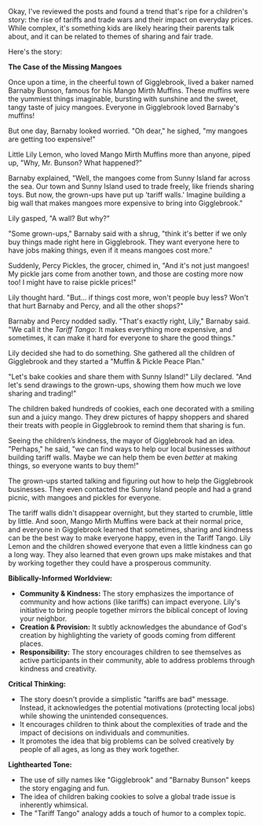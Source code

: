 Okay, I've reviewed the posts and found a trend that's ripe for a children's story: the rise of tariffs and trade wars and their impact on everyday prices. While complex, it's something kids are likely hearing their parents talk about, and it can be related to themes of sharing and fair trade.

Here's the story:

**The Case of the Missing Mangoes**

Once upon a time, in the cheerful town of Gigglebrook, lived a baker named Barnaby Bunson, famous for his Mango Mirth Muffins. These muffins were the yummiest things imaginable, bursting with sunshine and the sweet, tangy taste of juicy mangoes. Everyone in Gigglebrook loved Barnaby's muffins!

But one day, Barnaby looked worried. "Oh dear," he sighed, "my mangoes are getting too expensive!"

Little Lily Lemon, who loved Mango Mirth Muffins more than anyone, piped up, "Why, Mr. Bunson? What happened?"

Barnaby explained, "Well, the mangoes come from Sunny Island far across the sea. Our town and Sunny Island used to trade freely, like friends sharing toys. But now, the grown-ups have put up 'tariff walls.' Imagine building a big wall that makes mangoes more expensive to bring into Gigglebrook."

Lily gasped, "A wall? But why?"

"Some grown-ups," Barnaby said with a shrug, "think it's better if we only buy things made right here in Gigglebrook. They want everyone here to have jobs making things, even if it means mangoes cost more."

Suddenly, Percy Pickles, the grocer, chimed in, "And it's not just mangoes! My pickle jars come from another town, and those are costing more now too! I might have to raise pickle prices!"

Lily thought hard. "But… if things cost more, won't people buy less? Won't that hurt Barnaby and Percy, and all the other shops?"

Barnaby and Percy nodded sadly. "That's exactly right, Lily," Barnaby said. "We call it the *Tariff Tango*: It makes everything more expensive, and sometimes, it can make it hard for everyone to share the good things."

Lily decided she had to do something. She gathered all the children of Gigglebrook and they started a "Muffin & Pickle Peace Plan."

"Let's bake cookies and share them with Sunny Island!" Lily declared. "And let's send drawings to the grown-ups, showing them how much we love sharing and trading!"

The children baked hundreds of cookies, each one decorated with a smiling sun and a juicy mango. They drew pictures of happy shoppers and shared their treats with people in Gigglebrook to remind them that sharing is fun.

Seeing the children’s kindness, the mayor of Gigglebrook had an idea. "Perhaps," he said, "we can find ways to help our local businesses *without* building tariff walls. Maybe we can help them be even *better* at making things, so everyone wants to buy them!"

The grown-ups started talking and figuring out how to help the Gigglebrook businesses. They even contacted the Sunny Island people and had a grand picnic, with mangoes and pickles for everyone.

The tariff walls didn't disappear overnight, but they started to crumble, little by little. And soon, Mango Mirth Muffins were back at their normal price, and everyone in Gigglebrook learned that sometimes, sharing and kindness can be the best way to make everyone happy, even in the Tariff Tango. Lily Lemon and the children showed everyone that even a little kindness can go a long way. They also learned that even grown ups make mistakes and that by working together they could have a prosperous community.

**Biblically-Informed Worldview:**

*   **Community & Kindness:** The story emphasizes the importance of community and how actions (like tariffs) can impact everyone. Lily's initiative to bring people together mirrors the biblical concept of loving your neighbor.
*   **Creation & Provision:** It subtly acknowledges the abundance of God's creation by highlighting the variety of goods coming from different places.
*   **Responsibility:** The story encourages children to see themselves as active participants in their community, able to address problems through kindness and creativity.

**Critical Thinking:**

*   The story doesn't provide a simplistic "tariffs are bad" message. Instead, it acknowledges the potential motivations (protecting local jobs) while showing the unintended consequences.
*   It encourages children to think about the complexities of trade and the impact of decisions on individuals and communities.
* It promotes the idea that big problems can be solved creatively by people of all ages, as long as they work together.

**Lighthearted Tone:**

*   The use of silly names like "Gigglebrook" and "Barnaby Bunson" keeps the story engaging and fun.
*   The idea of children baking cookies to solve a global trade issue is inherently whimsical.
*   The "Tariff Tango" analogy adds a touch of humor to a complex topic.
